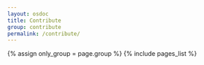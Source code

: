```yaml
---
layout: osdoc
title: Contribute
group: contribute
permalink: /contribute/
---
```


<div id='index'>
{% assign only_group = page.group %}
{% include pages_list %}
</div>
